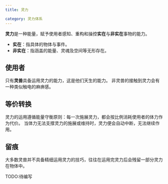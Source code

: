 ```yaml
---
title: 灵力

category: 灵力体系
---
```


**灵力**是一种能量，赋予使用者感知、重构和操控**实在**与**非实在**事物的能力。

- **实在**：指具体的物体与事件。
- **非实在**：指涵盖的能量、灵魂及空间等无形存在。

## 使用者

只有**灵兽**具备运用灵力的能力，这是他们天生的能力。
非灵兽的接触到灵力会有一种类似触电的麻痹感。

## 等价转换

灵力的运用遵循能量守衡原则：每一次施展灵力，都会按比例消耗使用者的体力作为代价。
当体力无法支撑灵力的施展或维持时，灵力便会自动中断，无法继续作用。

## 留痕

大多数灵兽并不具备精细运用灵力的技巧，往往在运用完灵力后会残留一部分灵力在物体中。

TODO:待编写
